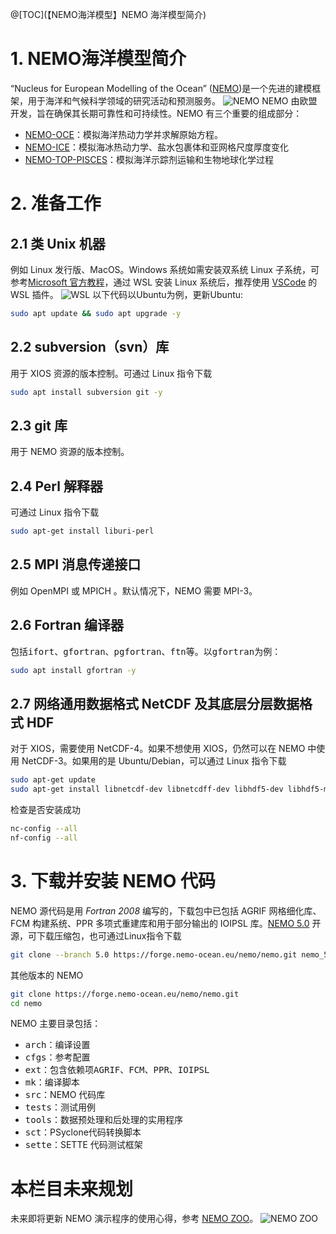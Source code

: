 ﻿@[TOC](【NEMO海洋模型】NEMO 海洋模型简介)


# 1. NEMO海洋模型简介

“Nucleus for European Modelling of the Ocean” ([NEMO](https://www.nemo-ocean.eu/))是一个先进的建模框架，用于海洋和气候科学领域的研究活动和预测服务。
![NEMO](https://i-blog.csdnimg.cn/direct/73f5b8260da541998c20c12e0790f74d.png#pic_center)
NEMO 由欧盟开发，旨在确保其长期可靠性和可持续性。NEMO 有三个重要的组成部分：
 - [NEMO-OCE](https://zenodo.org/records/14515373)：模拟海洋热动力学并求解原始方程。
 - [NEMO-ICE](https://zenodo.org/records/7534900#.Y8GIF-xKg-Q)：模拟海冰热动力学、盐水包裹体和亚网格尺度厚度变化
 - [NEMO-TOP-PISCES](https://zenodo.org/records/1471700)：模拟海洋示踪剂运输和生物地球化学过程
# 2. 准备工作
## 2.1 类 Unix 机器
例如 Linux 发行版、MacOS。Windows 系统如需安装双系统 Linux 子系统，可参考[Microsoft 官方教程](https://learn.microsoft.com/zh-cn/windows/wsl/install)，通过 WSL 安装 Linux 系统后，推荐使用 [VSCode](https://code.visualstudio.com/) 的 WSL 插件。
![WSL](https://i-blog.csdnimg.cn/direct/9b4bec3f5c764f9595dadea3ec45892e.png#pic_center)
以下代码以Ubuntu为例，更新Ubuntu:

```bash
sudo apt update && sudo apt upgrade -y
```

## 2.2 subversion（svn）库
用于 XIOS 资源的版本控制。可通过 Linux 指令下载
```bash
sudo apt install subversion git -y
```
## 2.3 git 库
用于 NEMO 资源的版本控制。
## 2.4 Perl 解释器
可通过 Linux 指令下载
```bash
sudo apt-get install liburi-perl
```
## 2.5 MPI 消息传递接口
例如 OpenMPI 或 MPICH 。默认情况下，NEMO 需要 MPI-3。
## 2.6 Fortran 编译器
包括<kbd>ifort</kbd>、<kbd>gfortran</kbd>、<kbd>pgfortran</kbd>、<kbd>ftn</kbd>等。以<kbd>gfortran</kbd>为例：

```bash
sudo apt install gfortran -y
```
## 2.7 网络通用数据格式 NetCDF 及其底层分层数据格式 HDF
对于 XIOS，需要使用 NetCDF-4。如果不想使用 XIOS，仍然可以在 NEMO 中使用 NetCDF-3。如果用的是 Ubuntu/Debian，可以通过 Linux 指令下载
```bash
sudo apt-get update
sudo apt-get install libnetcdf-dev libnetcdff-dev libhdf5-dev libhdf5-mpi-dev
```
检查是否安装成功
```bash
nc-config --all
nf-config --all
```
# 3. 下载并安装 NEMO 代码
 NEMO 源代码是用 *Fortran 2008* 编写的，下载包中已包括 AGRIF 网格细化库、FCM 构建系统、PPR 多项式重建库和用于部分输出的 IOIPSL 库。[NEMO 5.0](https://forge.nemo-ocean.eu/nemo/nemo/-/releases/5.0) 开源，可下载压缩包，也可通过Linux指令下载
```bash
git clone --branch 5.0 https://forge.nemo-ocean.eu/nemo/nemo.git nemo_5.0
```
其他版本的 NEMO
```bash
git clone https://forge.nemo-ocean.eu/nemo/nemo.git
cd nemo
```
NEMO 主要目录包括：
 - <kbd>arch</kbd>：编译设置
 - <kbd>cfgs</kbd>：参考配置
 - <kbd>ext</kbd>：包含依赖项<kbd>AGRIF</kbd>、<kbd>FCM</kbd>、<kbd>PPR</kbd>、<kbd>IOIPSL</kbd>
 - <kbd>mk</kbd>：编译脚本
 - <kbd>src</kbd>：NEMO 代码库
 - <kbd>tests</kbd>：测试用例
 - <kbd>tools</kbd>：数据预处理和后处理的实用程序
 - <kbd>sct</kbd>：PSyclone代码转换脚本
 - <kbd>sette</kbd>：SETTE 代码测试框架

# 本栏目未来规划
未来即将更新 NEMO 演示程序的使用心得，参考 [NEMO ZOO](https://www.nemo-ocean.eu/nemo-zoo-demonstrators-and-tutorials/)。
![NEMO ZOO](https://i-blog.csdnimg.cn/direct/039d7a92e452432b934611c4042c4e09.png#pic_center)
